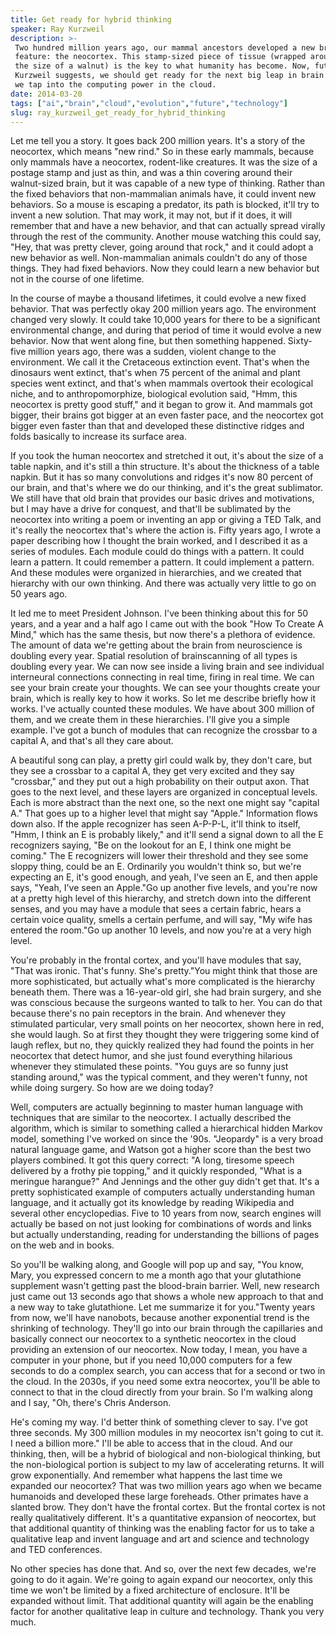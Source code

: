 ```yaml
---
title: Get ready for hybrid thinking
speaker: Ray Kurzweil
description: >-
 Two hundred million years ago, our mammal ancestors developed a new brain
 feature: the neocortex. This stamp-sized piece of tissue (wrapped around a brain
 the size of a walnut) is the key to what humanity has become. Now, futurist Ray
 Kurzweil suggests, we should get ready for the next big leap in brain power, as
 we tap into the computing power in the cloud.
date: 2014-03-20
tags: ["ai","brain","cloud","evolution","future","technology"]
slug: ray_kurzweil_get_ready_for_hybrid_thinking
---
```


Let me tell you a story. It goes back 200 million years. It's a story of the neocortex,
which means "new rind." So in these early mammals, because only mammals have a neocortex,
rodent-like creatures. It was the size of a postage stamp and just as thin, and was a thin
covering around their walnut-sized brain, but it was capable of a new type of thinking.
Rather than the fixed behaviors that non-mammalian animals have, it could invent new
behaviors. So a mouse is escaping a predator, its path is blocked, it'll try to invent a
new solution. That may work, it may not, but if it does, it will remember that and have a
new behavior, and that can actually spread virally through the rest of the community.
Another mouse watching this could say, "Hey, that was pretty clever, going around that
rock," and it could adopt a new behavior as well. Non-mammalian animals couldn't do any of
those things. They had fixed behaviors. Now they could learn a new behavior but not in the
course of one lifetime.

In the course of maybe a thousand lifetimes, it could evolve a new fixed behavior. That
was perfectly okay 200 million years ago. The environment changed very slowly. It could
take 10,000 years for there to be a significant environmental change, and during that
period of time it would evolve a new behavior. Now that went along fine, but then something
happened. Sixty-five million years ago, there was a sudden, violent change to the
environment. We call it the Cretaceous extinction event. That's when the dinosaurs went
extinct, that's when 75 percent of the animal and plant species went extinct, and that's
when mammals overtook their ecological niche, and to anthropomorphize, biological
evolution said, "Hmm, this neocortex is pretty good stuff," and it began to grow it. And
mammals got bigger, their brains got bigger at an even faster pace, and the neocortex got
bigger even faster than that and developed these distinctive ridges and folds basically to
increase its surface area.

If you took the human neocortex and stretched it out, it's about the size of a table
napkin, and it's still a thin structure. It's about the thickness of a table napkin. But
it has so many convolutions and ridges it's now 80 percent of our brain, and that's where
we do our thinking, and it's the great sublimator. We still have that old brain that
provides our basic drives and motivations, but I may have a drive for conquest, and
that'll be sublimated by the neocortex into writing a poem or inventing an app or giving a
TED Talk, and it's really the neocortex that's where the action is. Fifty years ago, I
wrote a paper describing how I thought the brain worked, and I described it as a series of
modules. Each module could do things with a pattern. It could learn a pattern. It could
remember a pattern. It could implement a pattern. And these modules were organized in
hierarchies, and we created that hierarchy with our own thinking. And there was actually
very little to go on 50 years ago.

It led me to meet President Johnson. I've been thinking about this for 50 years, and a
year and a half ago I came out with the book "How To Create A Mind," which has the same
thesis, but now there's a plethora of evidence. The amount of data we're getting about the
brain from neuroscience is doubling every year. Spatial resolution of brainscanning of all
types is doubling every year. We can now see inside a living brain and see individual
interneural connections connecting in real time, firing in real time. We can see your
brain create your thoughts. We can see your thoughts create your brain, which is really
key to how it works. So let me describe briefly how it works. I've actually counted these
modules. We have about 300 million of them, and we create them in these hierarchies. I'll
give you a simple example. I've got a bunch of modules that can recognize the crossbar to
a capital A, and that's all they care about.

A beautiful song can play, a pretty girl could walk by, they don't care, but they see a
crossbar to a capital A, they get very excited and they say "crossbar," and they put out a
high probability on their output axon. That goes to the next level, and these layers are
organized in conceptual levels. Each is more abstract than the next one, so the next one
might say "capital A." That goes up to a higher level that might say "Apple." Information
flows down also. If the apple recognizer has seen A-P-P-L, it'll think to itself, "Hmm, I
think an E is probably likely," and it'll send a signal down to all the E recognizers
saying, "Be on the lookout for an E, I think one might be coming." The E recognizers will
lower their threshold and they see some sloppy thing, could be an E. Ordinarily you
wouldn't think so, but we're expecting an E, it's good enough, and yeah, I've seen an E,
and then apple says, "Yeah, I've seen an Apple."Go up another five levels, and you're now
at a pretty high level of this hierarchy, and stretch down into the different senses, and
you may have a module that sees a certain fabric, hears a certain voice quality, smells a
certain perfume, and will say, "My wife has entered the room."Go up another 10 levels, and
now you're at a very high level.

You're probably in the frontal cortex, and you'll have modules that say, "That was ironic.
That's funny. She's pretty."You might think that those are more sophisticated, but
actually what's more complicated is the hierarchy beneath them. There was a 16-year-old
girl, she had brain surgery, and she was conscious because the surgeons wanted to talk to
her. You can do that because there's no pain receptors in the brain. And whenever they
stimulated particular, very small points on her neocortex, shown here in red, she would
laugh. So at first they thought they were triggering some kind of laugh reflex, but no,
they quickly realized they had found the points in her neocortex that detect humor, and
she just found everything hilarious whenever they stimulated these points. "You guys are
so funny just standing around," was the typical comment, and they weren't funny, not while
doing surgery. So how are we doing today?

Well, computers are actually beginning to master human language with techniques that are
similar to the neocortex. I actually described the algorithm, which is similar to
something called a hierarchical hidden Markov model, something I've worked on since the
'90s. "Jeopardy" is a very broad natural language game, and Watson got a higher score than
the best two players combined. It got this query correct: "A long, tiresome speech
delivered by a frothy pie topping," and it quickly responded, "What is a meringue
harangue?" And Jennings and the other guy didn't get that. It's a pretty sophisticated
example of computers actually understanding human language, and it actually got its
knowledge by reading Wikipedia and several other encyclopedias. Five to 10 years from now,
search engines will actually be based on not just looking for combinations of words and
links but actually understanding, reading for understanding the billions of pages on the
web and in books.

So you'll be walking along, and Google will pop up and say, "You know, Mary, you expressed
concern to me a month ago that your glutathione supplement wasn't getting past the
blood-brain barrier. Well, new research just came out 13 seconds ago that shows a whole
new approach to that and a new way to take glutathione. Let me summarize it for
you."Twenty years from now, we'll have nanobots, because another exponential trend is the
shrinking of technology. They'll go into our brain through the capillaries and basically
connect our neocortex to a synthetic neocortex in the cloud providing an extension of our
neocortex. Now today, I mean, you have a computer in your phone, but if you need 10,000
computers for a few seconds to do a complex search, you can access that for a second or
two in the cloud. In the 2030s, if you need some extra neocortex, you'll be able to
connect to that in the cloud directly from your brain. So I'm walking along and I say,
"Oh, there's Chris Anderson.

He's coming my way. I'd better think of something clever to say. I've got three seconds.
My 300 million modules in my neocortex isn't going to cut it. I need a billion more." I'll
be able to access that in the cloud. And our thinking, then, will be a hybrid of
biological and non-biological thinking, but the non-biological portion is subject to my
law of accelerating returns. It will grow exponentially. And remember what happens the
last time we expanded our neocortex? That was two million years ago when we became
humanoids and developed these large foreheads. Other primates have a slanted brow. They
don't have the frontal cortex. But the frontal cortex is not really qualitatively
different. It's a quantitative expansion of neocortex, but that additional quantity of
thinking was the enabling factor for us to take a qualitative leap and invent language and
art and science and technology and TED conferences.

No other species has done that. And so, over the next few decades, we're going to do it
again. We're going to again expand our neocortex, only this time we won't be limited by a
fixed architecture of enclosure. It'll be expanded without limit. That additional quantity
will again be the enabling factor for another qualitative leap in culture and
technology. Thank you very much.

<!--
ad_duration=3.33
event="TED2014"
external_start_time=0
has_talk_citation=0
intro_duration=11.82
is_subtitle_required="False"
is_talk_featured="True"
language="en"
language_swap="False"
native_language="en"
number_of_related_talks=6
number_of_speakers=1
number_of_subtitled_videos=29
number_of_tags=6
number_of_talk_download_languages=29
number_of_talk_more_resources=1
number_of_talk_recommendations=0
number_of_talks_take_actions=0
post_ad_duration=0.83
published_timestamp="2014-06-02 15:02:05"
recording_date="2014-03-20"
speaker_description="Inventor, futurist"
speaker_id=42
speaker_is_published=1
speaker_name="Ray Kurzweil"
talk_name="Get ready for hybrid thinking"
talks_tags=["ai","brain","cloud","evolution","future","technology"]
talks_take_action=[]
url_audio="https://download.ted.com/talks/RayKurzweil_2014.mp3?apikey=acme-roadrunner"
url_photo_speaker="https://pe.tedcdn.com/images/ted/1328_253x190.jpg"
url_photo_talk="https://pe.tedcdn.com/images/ted/9bd2cc9f4130b1c408721e3d755e13d168cb38a0_1600x1200.jpg"
url_webpage="https://www.ted.com/talks/ray_kurzweil_get_ready_for_hybrid_thinking"
video_type_name="TED Stage Talk"
-->